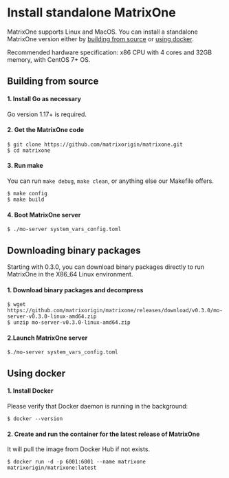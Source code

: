# **Install standalone MatrixOne**

MatrixOne supports Linux and MacOS. You can install a standalone MatrixOne version either by [building from source](#building-from-source) or [using docker](#using-docker).

Recommended hardware specification: x86 CPU with 4 cores and 32GB memory, with CentOS 7+ OS. 
 
## **Building from source**

#### 1. Install Go as necessary

Go version 1.17+ is required.
  
#### 2. Get the MatrixOne code

```
$ git clone https://github.com/matrixorigin/matrixone.git
$ cd matrixone
```

#### 3. Run make

   You can run `make debug`, `make clean`, or anything else our Makefile offers.

```
$ make config
$ make build
```

#### 4. Boot MatrixOne server

```
$ ./mo-server system_vars_config.toml
```

## **Downloading binary packages**

Starting with 0.3.0, you can download binary packages directly to run MatrixOne in the X86_64 Linux environment.

#### 1. Download binary packages and decompress

```
$ wget https://github.com/matrixorigin/matrixone/releases/download/v0.3.0/mo-server-v0.3.0-linux-amd64.zip
$ unzip mo-server-v0.3.0-linux-amd64.zip
```
#### 2.Launch MatrixOne server

```
$./mo-server system_vars_config.toml
```


## **Using docker**

#### 1. Install Docker
Please verify that Docker daemon is running in the background:

```
$ docker --version
```
#### 2. Create and run the container for the latest release of MatrixOne
It will pull the image from Docker Hub if not exists.
   
```
$ docker run -d -p 6001:6001 --name matrixone matrixorigin/matrixone:latest
```
